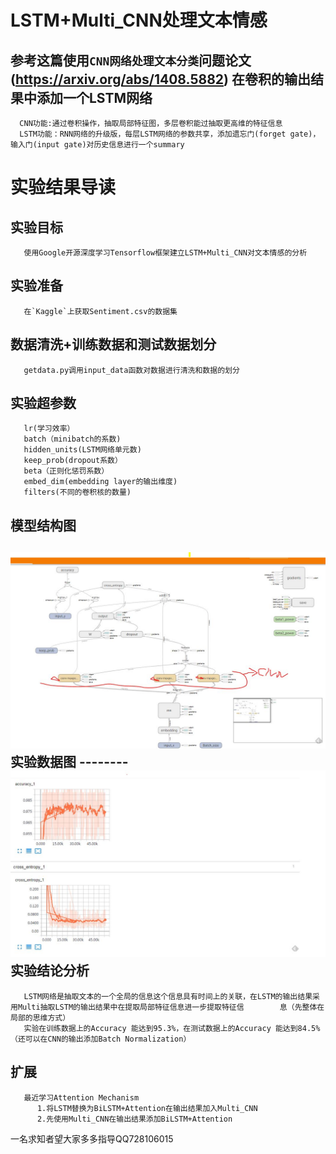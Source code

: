 LSTM+Multi_CNN处理文本情感
========================
  参考这篇使用`CNN网络处理文本分类`问题论文(https://arxiv.org/abs/1408.5882) 在卷积的输出结果中添加一个LSTM网络
  ------------
      CNN功能:通过卷积操作，抽取局部特征图，多层卷积能过抽取更高维的特征信息
      LSTM功能：RNN网络的升级版，每层LSTM网络的参数共享，添加遗忘门(forget gate)，输入门(input gate)对历史信息进行一个summary
 实验结果导读
 ============
   实验目标
   ------
       使用Google开源深度学习Tensorflow框架建立LSTM+Multi_CNN对文本情感的分析
   实验准备
   -------
       在`Kaggle`上获取Sentiment.csv的数据集
   数据清洗+训练数据和测试数据划分
   ------
       getdata.py调用input_data函数对数据进行清洗和数据的划分
   实验超参数
   ---------
       lr(学习效率）
       batch（minibatch的系数)
       hidden_units(LSTM网络单元数)
       keep_prob(dropout系数）
       beta（正则化惩罚系数）
       embed_dim(embedding layer的输出维度)
       filters(不同的卷积核的数量)
   模型结构图
   -------
![](https://github.com/CSTOMJason/LSTM-CNN/blob/master/model.JPG)
   实验数据图
    --------
![](https://github.com/CSTOMJason/LSTM-CNN/blob/master/result.JPG)
   实验结论分析
   --------
       LSTM网络是抽取文本的一个全局的信息这个信息具有时间上的关联，在LSTM的输出结果采用Multi抽取LSTM的输出结果中在提取局部特征信息进一步提取特征信        息（先整体在局部的思维方式）
       实验在训练数据上的Accuracy 能达到95.3%，在测试数据上的Accuracy 能达到84.5%（还可以在CNN的输出添加Batch Normalization）
   扩展
   -------
       最近学习Attention Mechanism 
          1.将LSTM替换为BiLSTM+Attention在输出结果加入Multi_CNN
          2.先使用Multi_CNN在输出结果添加BiLSTM+Attention 
一名求知者望大家多多指导QQ728106015
                     
       
       
       
 
      
  
